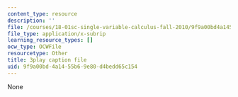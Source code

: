 ```yaml
---
content_type: resource
description: ''
file: /courses/18-01sc-single-variable-calculus-fall-2010/9f9a00bd4a1455b69e80d4bedd65c154_21789.vtt
file_type: application/x-subrip
learning_resource_types: []
ocw_type: OCWFile
resourcetype: Other
title: 3play caption file
uid: 9f9a00bd-4a14-55b6-9e80-d4bedd65c154
---
```

None

